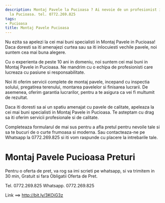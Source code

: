 ```yaml
---
description: Montaj Pavele la Pucioasa ? Ai nevoie de un profesionist in Montaj Pavele
  la Pucioasa. tel. 0772.269.825
tags:
- Pucioasa
title: Montaj Pavele Pucioasa
---
```



Nu ezita sa apelezi la cei mai buni specialisti in Montaj Pavele in Pucioasa! Daca doresti sa iti amenajezi curtea sau sa iti inlocuiesti vechile pavele, noi suntem cea mai buna alegere.

Cu o experienta de peste 10 ani in domeniu, noi suntem cei mai buni in Montaj Pavele in Pucioasa. Ne mandrim cu o echipa de profesionisti care lucreaza cu pasiune si responsabilitate.

Noi iti oferim servicii complete de montaj pavele, incepand cu inspectia solului, pregatirea terenului, montarea pavelelor si finisarea lucrarii. De asemenea, oferim garantia lucrarilor, pentru a te asigura ca vei fi multumit de rezultat.

Daca iti doresti sa ai un spatiu amenajat cu pavele de calitate, apeleaza la cei mai buni specialisti in Montaj Pavele in Pucioasa. Te asteptam cu drag sa iti oferim servicii profesionale si de calitate.

Completeaza formularul de mai sus pentru a afla pretul pentru nevoile tale si sa te bucuri de o curte frumoasa si moderna. Sau contacteaza-ne pe Whatsapp la 0772.269.825 si iti vom raspunde cu placere la intrebarile tale.

# Montaj Pavele Pucioasa Preturi
Pentru o oferta de pret, va rog sa imi scrieti pe whatsapp, si va trimitem in 30 min, Gratuit si fara Obligatii Oferta de Pret.

Tel. 0772.269.825
Whatsapp. 0772.269.825

Link ==> http://bit.ly/3KOiG3z
